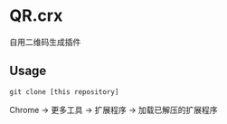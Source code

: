 # QR.crx
自用二维码生成插件

## Usage

```
git clone [this repository]
```

Chrome -> 更多工具 -> 扩展程序 -> 加载已解压的扩展程序
